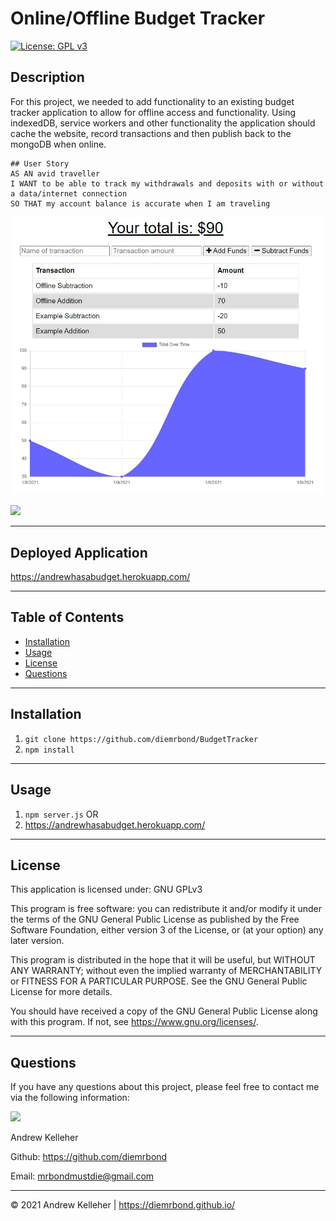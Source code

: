 # Online/Offline Budget Tracker

[![License: GPL v3](https://img.shields.io/badge/License-GPLv3-blue.svg)](https://www.gnu.org/licenses/gpl-3.0)
## Description 
  For this project, we needed to add functionality to an existing budget tracker application to allow for offline access and functionality. Using indexedDB, service workers and other functionality the application should cache the website, record transactions and then publish back to the mongoDB when online.

```
## User Story
AS AN avid traveller
I WANT to be able to track my withdrawals and deposits with or without a data/internet connection
SO THAT my account balance is accurate when I am traveling
```

<img src="assets/img/screenshot.jpg" width="600" /> <br>

<img src="assets/img/demo.gif" width="600" /> <br>



  ---
  ## Deployed Application 
  https://andrewhasabudget.herokuapp.com/
    

  ---
  ## Table of Contents

  * [Installation](#installation)
  * [Usage](#usage)
  * [License](#license)
  * [Questions](#questions)



  ---
  ## Installation 
  1. `git clone https://github.com/diemrbond/BudgetTracker` 
  2. `npm install`


  
  ---
  ## Usage 
  1. `npm server.js`
  OR
  1. https://andrewhasabudget.herokuapp.com/



  ---
  ## License 
  This application is licensed under: GNU GPLv3
  
This program is free software: you can redistribute it and/or modify it under the terms of the GNU General Public License as published by the Free Software Foundation, either version 3 of the License, or (at your option) any later version.

This program is distributed in the hope that it will be useful, but WITHOUT ANY WARRANTY; without even the implied warranty of MERCHANTABILITY or FITNESS FOR A PARTICULAR PURPOSE. See the GNU General Public License for more details.

You should have received a copy of the GNU General Public License along with this program. If not, see <https://www.gnu.org/licenses/>.


  
  ---
  ## Questions
  If you have any questions about this project, please feel free to contact me via the following information:

  <img src="https://avatars3.githubusercontent.com/u/32446328?v=4" width="50" />

  Andrew Kelleher

  Github: https://github.com/diemrbond

  Email: [mrbondmustdie@gmail.com](mailto:mrbondmustdie@gmail.com)

  ---
  © 2021 Andrew Kelleher | https://diemrbond.github.io/
